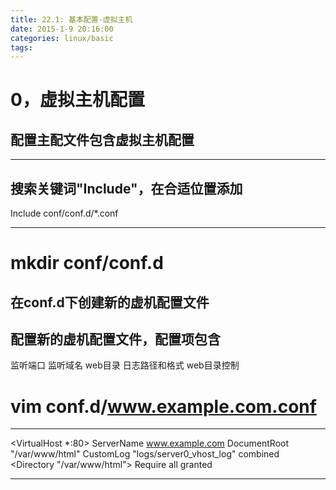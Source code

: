 ```yaml
---
title: 22.1: 基本配置-虚拟主机
date: 2015-1-9 20:16:00
categories: linux/basic
tags:
---
```

 
0，虚拟主机配置
====================================
## 配置主配文件包含虚拟主机配置
************************************
## 搜索关键词"Include"，在合适位置添加
Include conf/conf.d/*.conf
************************************
# mkdir conf/conf.d
 
## 在conf.d下创建新的虚机配置文件
## 配置新的虚机配置文件，配置项包含
监听端口
监听域名
web目录
日志路径和格式
web目录控制
# vim conf.d/www.example.com.conf
**************************************************
<VirtualHost *:80>
ServerName www.example.com
DocumentRoot "/var/www/html"
CustomLog "logs/server0_vhost_log" combined
<Directory "/var/www/html">
<RequireAll>
Require all granted
</RequireAll>
</Directory>
</VirtualHost>
**************************************************

